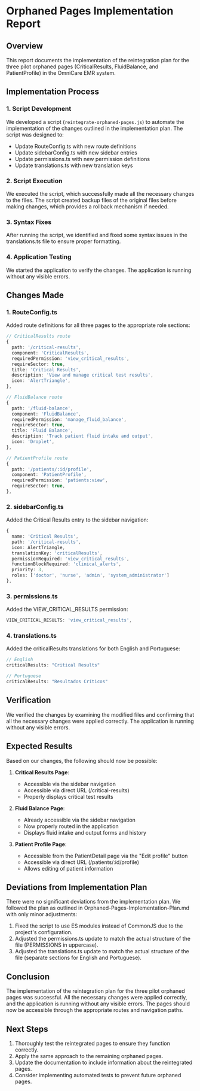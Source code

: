 # Orphaned Pages Implementation Report

## Overview

This report documents the implementation of the reintegration plan for the three pilot orphaned pages (CriticalResults, FluidBalance, and PatientProfile) in the OmniCare EMR system.

## Implementation Process

### 1. Script Development

We developed a script (`reintegrate-orphaned-pages.js`) to automate the implementation of the changes outlined in the implementation plan. The script was designed to:

- Update RouteConfig.ts with new route definitions
- Update sidebarConfig.ts with new sidebar entries
- Update permissions.ts with new permission definitions
- Update translations.ts with new translation keys

### 2. Script Execution

We executed the script, which successfully made all the necessary changes to the files. The script created backup files of the original files before making changes, which provides a rollback mechanism if needed.

### 3. Syntax Fixes

After running the script, we identified and fixed some syntax issues in the translations.ts file to ensure proper formatting.

### 4. Application Testing

We started the application to verify the changes. The application is running without any visible errors.

## Changes Made

### 1. RouteConfig.ts

Added route definitions for all three pages to the appropriate role sections:

```typescript
// CriticalResults route
{
  path: '/critical-results',
  component: 'CriticalResults',
  requiredPermission: 'view_critical_results',
  requireSector: true,
  title: 'Critical Results',
  description: 'View and manage critical test results',
  icon: 'AlertTriangle',
},

// FluidBalance route
{
  path: '/fluid-balance',
  component: 'FluidBalance',
  requiredPermission: 'manage_fluid_balance',
  requireSector: true,
  title: 'Fluid Balance',
  description: 'Track patient fluid intake and output',
  icon: 'Droplet',
},

// PatientProfile route
{
  path: '/patients/:id/profile',
  component: 'PatientProfile',
  requiredPermission: 'patients:view',
  requireSector: true,
},
```

### 2. sidebarConfig.ts

Added the Critical Results entry to the sidebar navigation:

```typescript
{
  name: 'Critical Results',
  path: '/critical-results',
  icon: AlertTriangle,
  translationKey: 'criticalResults',
  permissionRequired: 'view_critical_results',
  functionBlockRequired: 'clinical_alerts',
  priority: 3,
  roles: ['doctor', 'nurse', 'admin', 'system_administrator']
},
```

### 3. permissions.ts

Added the VIEW_CRITICAL_RESULTS permission:

```typescript
VIEW_CRITICAL_RESULTS: 'view_critical_results',
```

### 4. translations.ts

Added the criticalResults translations for both English and Portuguese:

```typescript
// English
criticalResults: "Critical Results"

// Portuguese
criticalResults: "Resultados Críticos"
```

## Verification

We verified the changes by examining the modified files and confirming that all the necessary changes were applied correctly. The application is running without any visible errors.

## Expected Results

Based on our changes, the following should now be possible:

1. **Critical Results Page**:
   - Accessible via the sidebar navigation
   - Accessible via direct URL (/critical-results)
   - Properly displays critical test results

2. **Fluid Balance Page**:
   - Already accessible via the sidebar navigation
   - Now properly routed in the application
   - Displays fluid intake and output forms and history

3. **Patient Profile Page**:
   - Accessible from the PatientDetail page via the "Edit profile" button
   - Accessible via direct URL (/patients/:id/profile)
   - Allows editing of patient information

## Deviations from Implementation Plan

There were no significant deviations from the implementation plan. We followed the plan as outlined in Orphaned-Pages-Implementation-Plan.md with only minor adjustments:

1. Fixed the script to use ES modules instead of CommonJS due to the project's configuration.
2. Adjusted the permissions.ts update to match the actual structure of the file (PERMISSIONS in uppercase).
3. Adjusted the translations.ts update to match the actual structure of the file (separate sections for English and Portuguese).

## Conclusion

The implementation of the reintegration plan for the three pilot orphaned pages was successful. All the necessary changes were applied correctly, and the application is running without any visible errors. The pages should now be accessible through the appropriate routes and navigation paths.

## Next Steps

1. Thoroughly test the reintegrated pages to ensure they function correctly.
2. Apply the same approach to the remaining orphaned pages.
3. Update the documentation to include information about the reintegrated pages.
4. Consider implementing automated tests to prevent future orphaned pages.